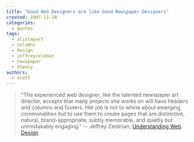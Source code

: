 ```yaml
---
title: "Good Web Designers are like Good Newspaper Designers"
created: 2007-11-28
categories: 
  - quotes
tags: 
  - alistapart
  - columns
  - design
  - jeffreyzeldman
  - newspaper
  - theory
authors: 
  - scott
---
```


> "The experienced web designer, like the talented newspaper art director, accepts that many projects she works on will have headers and columns and footers. Her job is not to whine about emerging commonalities but to use them to create pages that are distinctive, natural, brand-appropriate, subtly memorable, and quietly but unmistakably engaging." \-- Jeffrey Zeldman, [Understanding Web Design](http://www.alistapart.com/articles/understandingwebdesign)

